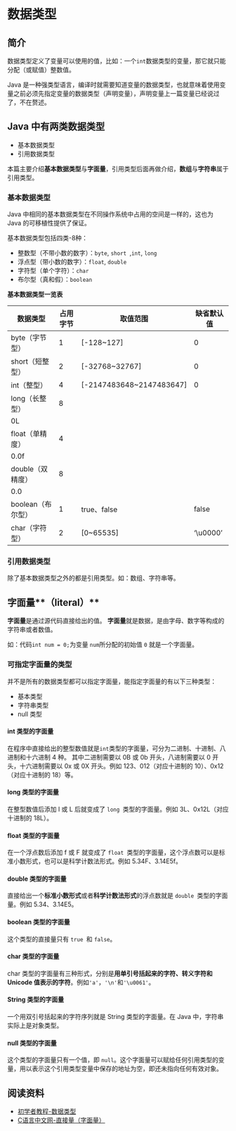 # 数据类型

## 简介
数据类型定义了变量可以使用的值，比如：一个`int`数据类型的变量，那它就只能分配（或赋值）整数值。
​

Java 是一种强类型语言，编译时就需要知道变量的数据类型，也就意味着使用变量之前必须先指定变量的数据类型（声明变量），声明变量上一篇变量已经说过了，不在赘述。
## Java 中有两类数据类型

- 基本数据类型
- 引用数据类型



本篇主要介绍**基本数据类型**与**字面量**，引用类型后面再做介绍，**数组**与**字符串**属于引用类型。
### 基本数据类型
Java 中相同的基本数据类型在不同操作系统中占用的空间是一样的，这也为 Java 的可移植性提供了保证。
​

基本数据类型包括四类-8种：

- 整数型（不带小数的数字）：`byte`, `short `,`int`, `long`
- 浮点型（带小数的数字）：`float`, `double`
- 字符型（单个字符）：`char`
- 布尔型（真和假）：`boolean`


**基本数据类型一览表**

| **数据类型** | **占用字节** | **取值范围** | **缺省默认值** |
| --- | --- | --- | --- |
| byte（字节型） | 1 | [-128~127] | 0 |
| short（短整型） | 2 | [-32768~32767] | 0 |
| int（整型） | 4 | [-2147483648~2147483647] | 0 |
| long（长整型） | 8 | ​
 | 0L |
| float（单精度） | 4 | ​
 | 0.0f |
| double（双精度） | 8 | ​
 | 0.0 |
| boolean（布尔型） | 1 | true、false | false |
| char（字符型） | 2 | [0~65535] | ‘\u0000’ |

### 引用数据类型
除了基本数据类型之外的都是引用类型。如：数组、字符串等。
​

## 字面量**（literal）**
**字面量**是通过源代码直接给出的值。
**字面量**就是数据，是由字母、数字等构成的字符串或者数值。
​

如：代码`int num = 0;`为变量 `num`所分配的初始值 `0` 就是一个字面量。
### 可指定字面量的类型
并不是所有的数据类型都可以指定字面量，能指定字面量的有以下三种类型：

- 基本类型
- 字符串类型
- null 类型



#### int 类型的字面量
在程序中直接给出的整型数值就是`int`类型的字面量，可分为二进制、十进制、八进制和十六进制 4 种。
其中二进制需要以 0B 或 0b 开头，八进制需要以 0 开头，十六进制需要以 0x 或 0X 开头。例如 123、012（对应十进制的 10）、0x12（对应十进制的 18）等。

#### long 类型的字面量
在整型数值后添加 l 或 L 后就变成了 `long `类型的字面量。例如 3L、0x12L（对应十进制的 18L）。

#### float 类型的字面量
在一个浮点数后添加 f 或 F 就变成了 `float `类型的字面量，这个浮点数可以是标准小数形式，也可以是科学计数法形式。例如 5.34F、3.14E5f。

#### double 类型的字面量
直接给出一个**标准小数形式**或者**科学计数法形式**的浮点数就是 `double `类型的字面量。例如 5.34、3.14E5。

#### boolean 类型的字面量
这个类型的直接量只有 `true `和 `false`。

#### char 类型的字面量
char 类型的字面量有三种形式，分别是**用单引号括起来的字符、转义字符和 Unicode 值表示的字符**。例如`'a'`，`'\n'`和`'\u0061'`。

#### String 类型的字面量
一个用双引号括起来的字符序列就是 String 类型的字面量。在 Java 中，字符串实际上是对象类型。

#### null 类型的字面量
这个类型的字面量只有一个值，即 `null`。这个字面量可以赋给任何引用类型的变量，用以表示这个引用类型变量中保存的地址为空，即还未指向任何有效对象。
## 阅读资料
- [初学者教程-数据类型](https://beginnersbook.com/2017/08/data-types-in-java/)
- [C语言中文网-直接量（字面量）](http://c.biancheng.net/view/5732.html)

